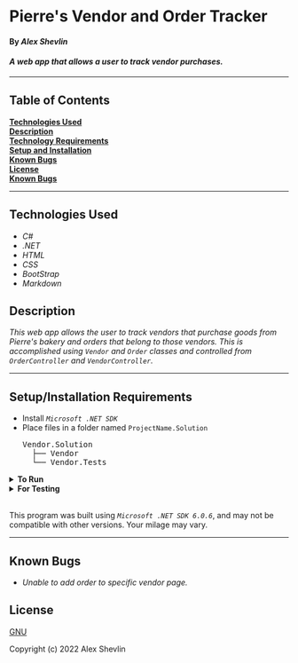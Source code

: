 # Pierre's Vendor and Order Tracker

#### By _**Alex Shevlin**_  

#### _A web app that allows a user to track vendor purchases._  

---

## Table of Contents

**[Technologies Used](#technologies-used)  
[Description](#description)  
[Technology Requirements](#technology-requirements)  
[Setup and Installation](#setupinstallation-requirements)  
[Known Bugs](#known-bugs)  
[License](#license)  
[Known Bugs](#known-bugs)**

---

## Technologies Used

* _C#_
* _.NET_
* _HTML_
* _CSS_
* _BootStrap_
* _Markdown_

## Description

_This web app allows the user to track vendors that purchase goods from Pierre's bakery and orders that belong to those vendors. This is accomplished using `Vendor` and `Order` classes and controlled from `OrderController` and `VendorController`._

---
## Setup/Installation Requirements

* Install *`Microsoft .NET SDK`*
* Place files in a folder named `ProjectName.Solution`
    <pre>Vendor.Solution
    ├── Vendor
    └── Vendor.Tests</pre>
<details>
<summary><strong>To Run</strong></summary>
Navigate to  
   <pre>Vendor.Solution
   ├── <strong>Vendor</strong>
   └── Vendor.Tests</pre>

Run ```$ dotnet run``` in the console
</details>

<details>
<summary><strong>For Testing</strong></summary>
Navigate to  
    <pre>ProjectName.Solution
    ├── ProjectName
    └── <strong>ProjectName.Tests</strong></pre>

Run ```$ dotnet test``` in the console

</details>
<br>

This program was built using *`Microsoft .NET SDK 6.0.6`*, and may not be compatible with other versions. Your milage may vary.

---
## Known Bugs

* _Unable to add order to specific vendor page._

## License

[GNU](/LICENSE-GNU)

Copyright (c) 2022 Alex Shevlin
